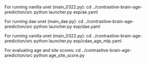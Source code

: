 For running vanilla unet (main_0322.py):
  cd ../contrastive-brain-age-prediction/src
  python launcher.py exp/ae.yaml

For running dae unet (main_dae.py):
  cd ../contrastive-brain-age-prediction/src
  python launcher.py exp/dae.yaml

For running vanilla unet (main_0322.py):
  cd ../contrastive-brain-age-prediction/src
  python launcher.py exp/cdae_age_mlp.yaml

For evaluating age and site scores:
  cd ../contrastive-brain-age-prediction/src
  python age_site_score.py
